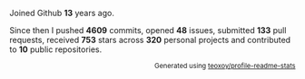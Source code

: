 Joined Github **13** years ago.

Since then I pushed **4609** commits, opened **48** issues, submitted **133** pull requests, received **753** stars across **320** personal projects and contributed to **10** public repositories.

<p align="right"><sub>Generated using <a href="https://github.com/marketplace/actions/profile-readme-stats">teoxoy/profile-readme-stats</a></sub></p>

